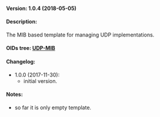 #### Version: 1.0.4 (2018-05-05)

#### Description:
The MIB based template for managing UDP implementations.

#### OIDs tree: [UDP-MIB](http://www.oidview.com/mibs/0/UDP-MIB.html)

#### Changelog:
- 1.0.0 (2017-11-30):
  - initial version.

#### Notes:
- so far it is only empty template.
